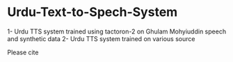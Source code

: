 # Urdu-Text-to-Spech-System

1- Urdu TTS system trained using tactoron-2 on Ghulam Mohyiuddin speech and synthetic data
2- Urdu TTS system trained on various source

Please cite

